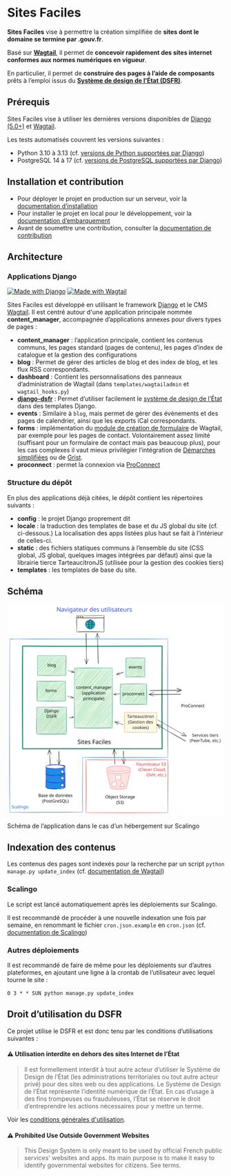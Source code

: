 # Sites Faciles

**Sites Faciles** vise à permettre la création simplifiée de **sites dont le domaine se termine par .gouv.fr**.

Basé sur **[Wagtail](https://wagtail.org/)**, il permet de **concevoir rapidement des sites internet conformes aux normes numériques en vigueur**.

En particulier, il permet de **construire des pages à l’aide de composants** prêts à l’emploi issus du **[Système de design de l’État (DSFR)](https://www.systeme-de-design.gouv.fr/)**.

## Prérequis
Sites Faciles vise à utiliser les dernières versions disponibles de [Django (5.0+)](https://www.djangoproject.com/download/) et [Wagtail](https://docs.wagtail.org/en/stable/releases/upgrading.html).

Les tests automatisés couvrent les versions suivantes :
- Python 3.10 à 3.13 (cf. [versions de Python supportées par Django](https://docs.djangoproject.com/en/5.1/faq/install/))
- PostgreSQL 14 à 17 (cf. [versions de PostgreSQL supportées par Django](https://code.djangoproject.com/wiki/SupportedDatabaseVersions))

## Installation et contribution
* Pour déployer le projet en production sur un serveur, voir la [documentation d’installation](https://sites.beta.gouv.fr/documentation/installation/)
* Pour installer le projet en local pour le développement, voir la [documentation d’embarquement](./ONBOARDING.md)
* Avant de soumettre une contribution, consulter la  [documentation de contribution](./CONTRIBUTING.md)

## Architecture
### Applications Django
[![Made with Django](https://img.shields.io/badge/Made%20with-Django-0C4B33.svg)](https://www.djangoproject.com/)
[![Made with Wagtail](https://img.shields.io/badge/Made%20with-Wagtail-0F7676.svg)](https://wagtail.io/)

Sites Faciles est développé en utilisant le framework [Django](https://www.djangoproject.com/) et le CMS [Wagtail](https://wagtail.org/). Il est centré autour d'une application principale nommée **content_manager**, accompagnée d’applications annexes pour divers types de pages :

- **content_manager** : l’application principale, contient les contenus communs, les pages standard (pages de contenu), les pages d’index de catalogue et la gestion des configurations
- **blog** : Permet de gérer des articles de blog et des index de blog, et les flux RSS correspondants.
- **dashboard** : Contient les personnalisations des panneaux d’administration de Wagtail (dans `templates/wagtailadmin` et `wagtail_hooks.py`)
- **[django-dsfr](https://github.com/numerique-gouv/django-dsfr)** : Permet d’utiliser facilement le [système de design de l’État](https://www.systeme-de-design.gouv.fr/) dans des templates Django.
- **events** : Similaire à `blog`, mais permet de gérer des événements et des pages de calendrier, ainsi que les exports iCal correspondants.
- **forms** : implémentation du [module de création de formulaire](https://docs.wagtail.org/en/stable/reference/contrib/forms/index.html) de Wagtail, par exemple pour les pages de contact. Volontairement assez limité (suffisant pour un formulaire de contact mais pas beaucoup plus), pour les cas complexes il vaut mieux privilégier l’intégration de [Démarches simplifiées](https://www.demarches-simplifiees.fr) ou de [Grist](https://grist.numerique.gouv.fr/).
- **proconnect** : permet la connexion via [ProConnect](https://www.proconnect.gouv.fr/)


### Structure du dépôt
En plus des applications déjà citées, le dépôt contient les répertoires suivants :
- **config** : le projet Django proprement dit
- **locale** : la traduction des templates de base et du JS global du site (cf. ci-dessous.) La localisation des apps listées plus haut se fait à l’intérieur de celles-ci.
- **static** : des fichiers statiques communs à l’ensemble du site (CSS global, JS global, quelques images intégrées par défaut) ainsi que la librairie tierce TarteaucitronJS (utilisée pour la gestion des cookies tiers)
- **templates** : les templates de base du site.

## Schéma
![Schéma montrant les apps listées ci-dessus ainsi que l’interconnection avec la BDD, le S3 et les services tiers (dont ProConnect)](static/doc/sites-faciles-schema.svg)

Schéma de l’application dans le cas d’un hébergement sur Scalingo

## Indexation des contenus
Les contenus des pages sont indexés pour la recherche par un script `python manage.py update_index` (cf. [documentation de Wagtail](https://docs.wagtail.org/en/stable/topics/search/indexing.html))

### Scalingo
Le script est lancé automatiquement après les déploiements sur Scalingo.

Il est recommandé de procéder à une nouvelle indexation une fois par semaine, en renommant le fichier `cron.json.example` en `cron.json` (cf. [documentation de Scalingo](https://doc.scalingo.com/platform/app/task-scheduling/scalingo-scheduler))

### Autres déploiements
Il est recommandé de faire de même pour les déploiements sur d’autres plateformes, en ajoutant une ligne à la crontab de l’utilisateur avec lequel tourne le site :

```crontab
0 3 * * SUN python manage.py update_index
```

## Droit d’utilisation du DSFR

Ce projet utilise le DSFR et est donc tenu par les conditions d’utilisations suivantes :

#### ⚠️ Utilisation interdite en dehors des sites Internet de l’État

>Il est formellement interdit à tout autre acteur d’utiliser le Système de Design de l’État (les administrations territoriales ou tout autre acteur privé) pour des sites web ou des applications. Le Système de Design de l’État représente l’identité numérique de l’État. En cas d’usage à des fins trompeuses ou frauduleuses, l’État se réserve le droit d’entreprendre les actions nécessaires pour y mettre un terme.

Voir les [conditions générales d'utilisation](https://github.com/GouvernementFR/dsfr/blob/main/doc/legal/cgu.md).

#### ⚠️ Prohibited Use Outside Government Websites

>This Design System is only meant to be used by official French public services' websites and apps. Its main purpose is to make it easy to identify governmental websites for citizens. See terms.
